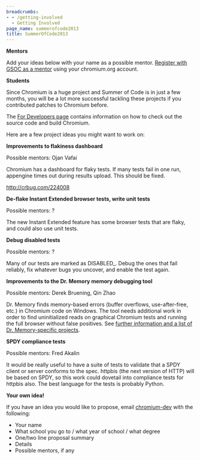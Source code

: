 ```yaml
---
breadcrumbs:
- - /getting-involved
  - Getting Involved
page_name: summerofcode2013
title: SummerOfCode2013
---
```


**Mentors**

Add your ideas below with your name as a possible mentor. [Register with GSOC as
a
mentor](https://google-melange.appspot.com/gsoc/profile/mentor/google/gsoc2013?org=chromium)
using your chromium.org account.

**Students**

Since Chromium is a huge project and Summer of Code is in just a few months, you
will be a lot more successful tackling these projects if you contributed patches
to Chromium before.

The [For Developers page](/developers) contains information on how to check out
the source code and build Chromium.

Here are a few project ideas you might want to work on:

**Improvements to flakiness dashboard**

Possible mentors: Ojan Vafai

Chromium has a dashboard for flaky tests. If many tests fail in one run,
appengine times out during results upload. This should be fixed.

<http://crbug.com/224008>

**De-flake Instant Extended browser tests, write unit tests**

Possible mentors: ?

The new Instant Extended feature has some browser tests that are flaky, and
could also use unit tests.

**Debug disabled tests**

Possible mentors: ?

Many of our tests are marked as DISABLED_. Debug the ones that fail reliably,
fix whatever bugs you uncover, and enable the test again.

**Improvements to the Dr. Memory memory debugging tool**

Possible mentors: Derek Bruening, Qin Zhao

Dr. Memory finds memory-based errors (buffer overflows, use-after-free, etc.) in
Chromium code on Windows. The tool needs additional work in order to find
uninitialized reads on graphical Chromium tests and running the full browser
without false positives. See [further information and a list of Dr.
Memory-specific projects](http://code.google.com/p/drmemory/wiki/Projects).

**SPDY compliance tests**

Possible mentors: Fred Akalin

It would be really useful to have a suite of tests to validate that a SPDY
client or server conforms to the spec. httpbis (the next version of HTTP) will
be based on SPDY, so this work could dovetail into compliance tests for httpbis
also. The best language for the tests is probably Python.

**Your own idea!**

If you have an idea you would like to propose, email
[chromium-dev](https://groups.google.com/a/chromium.org/group/chromium-dev/topics?pli=1)
with the following:

*   Your name
*   What school you go to / what year of school / what degree
*   One/two line proposal summary
*   Details
*   Possible mentors, if any